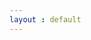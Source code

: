 ```yaml
---
layout : default
---
```



<!-- <div class="book">
{%- assign pages = site.pages | sort: "order"  -%}
{% for page in pages %}
<article size="A4">
    {{ page.content }}
</article>
{% endfor %}  
</div> -->